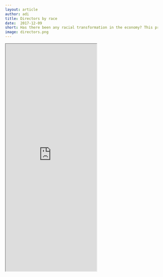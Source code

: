 ```yaml
---
layout: article
author: adi
title: Directors by race
date:  2017-12-09
short: Has there been any racial transformation in the economy? This preliminary visualisation helps explore this question.
image: directors.png
---
```


<iframe src="https://public.tableau.com/views/DirectorsbyRace/Dashboard1?:embed=y&:display_count=y&:display_static_image=y&:bootstrapWhenNotified=true&:showVizHome=no" height="750px"></iframe>